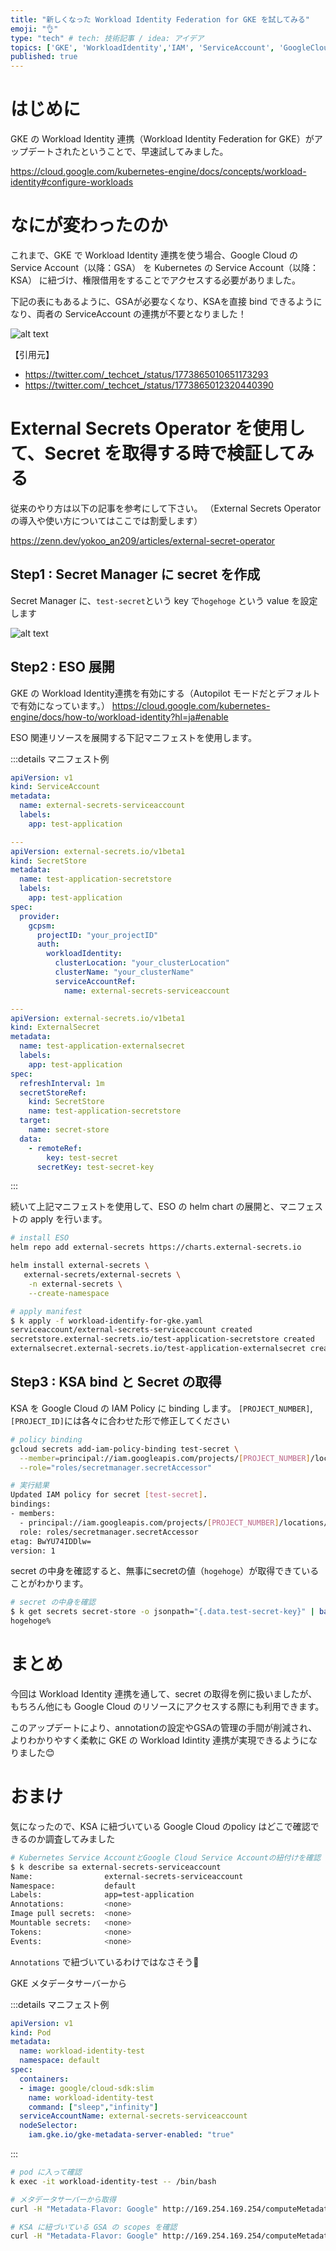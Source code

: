 ```yaml
---
title: "新しくなった Workload Identity Federation for GKE を試してみる"
emoji: "👌"
type: "tech" # tech: 技術記事 / idea: アイデア
topics: ['GKE', 'WorkloadIdentity','IAM', 'ServiceAccount', 'GoogleCloud']
published: true
---
```

# はじめに
GKE の Workload Identity 連携（Workload Identity Federation for GKE）がアップデートされたということで、早速試してみました。

https://cloud.google.com/kubernetes-engine/docs/concepts/workload-identity#configure-workloads

# なにが変わったのか

これまで、GKE で Workload Identity 連携を使う場合、Google Cloud の Service Account（以降：GSA） を Kubernetes の Service Account（以降：KSA） に紐づけ、権限借用をすることでアクセスする必要がありました。

下記の表にもあるように、GSAが必要なくなり、KSAを直接 bind できるようになり、両者の ServiceAccount の連携が不要となりました！

![alt text](/images/new-workload-identity-federation-for-gke/GJ4BfE-agAAvnNR.jpeg)

【引用元】
- https://twitter.com/_techcet_/status/1773865010651173293
- https://twitter.com/_techcet_/status/1773865012320440390

# External Secrets Operator を使用して、Secret を取得する時で検証してみる
従来のやり方は以下の記事を参考にして下さい。
（External Secrets Operator の導入や使い方についてはここでは割愛します）

https://zenn.dev/yokoo_an209/articles/external-secret-operator


## Step1 : Secret Manager に secret を作成
Secret Manager に、`test-secret`という key で`hogehoge` という value を設定します

![alt text](</images/new-workload-identity-federation-for-gke/screenshot.png>)

## Step2 : ESO 展開
GKE の Workload Identity連携を有効にする（Autopilot モードだとデフォルトで有効になっています。）
https://cloud.google.com/kubernetes-engine/docs/how-to/workload-identity?hl=ja#enable


ESO 関連リソースを展開する下記マニフェストを使用します。

:::details マニフェスト例 

```yaml:workload-identify-for-gke-with-secret.yaml
apiVersion: v1
kind: ServiceAccount
metadata:
  name: external-secrets-serviceaccount
  labels:
    app: test-application

---
apiVersion: external-secrets.io/v1beta1
kind: SecretStore
metadata:
  name: test-application-secretstore
  labels:
    app: test-application
spec:
  provider:
    gcpsm:
      projectID: "your_projectID"
      auth:
        workloadIdentity:
          clusterLocation: "your_clusterLocation"
          clusterName: "your_clusterName"
          serviceAccountRef:
            name: external-secrets-serviceaccount

---
apiVersion: external-secrets.io/v1beta1
kind: ExternalSecret
metadata:
  name: test-application-externalsecret
  labels:
    app: test-application
spec:
  refreshInterval: 1m
  secretStoreRef:
    kind: SecretStore
    name: test-application-secretstore
  target:
    name: secret-store
  data:
    - remoteRef:
        key: test-secret
      secretKey: test-secret-key
```
:::


続いて上記マニフェストを使用して、ESO の helm chart の展開と、マニフェストの apply を行います。

```bash
# install ESO
helm repo add external-secrets https://charts.external-secrets.io

helm install external-secrets \
   external-secrets/external-secrets \
    -n external-secrets \
    --create-namespace

# apply manifest
$ k apply -f workload-identify-for-gke.yaml
serviceaccount/external-secrets-serviceaccount created
secretstore.external-secrets.io/test-application-secretstore created
externalsecret.external-secrets.io/test-application-externalsecret created
```


## Step3 : KSA bind と Secret の取得
KSA を Google Cloud の IAM Policy に binding します。
`[PROJECT_NUMBER]`, `[PROJECT_ID]`には各々に合わせた形で修正してください

```bash
# policy binding
gcloud secrets add-iam-policy-binding test-secret \
  --member=principal://iam.googleapis.com/projects/[PROJECT_NUMBER]/locations/global/workloadIdentityPools/[PROJECT_ID].svc.id.goog/subject/ns/default/sa/external-secrets-serviceaccount \
  --role="roles/secretmanager.secretAccessor"

# 実行結果
Updated IAM policy for secret [test-secret].
bindings:
- members:
  - principal://iam.googleapis.com/projects/[PROJECT_NUMBER]/locations/global/workloadIdentityPools/[PROJECT_ID].svc.id.goog/subject/ns/default/sa/external-secrets-serviceaccount
  role: roles/secretmanager.secretAccessor
etag: BwYU74IDDlw=
version: 1
```

secret の中身を確認すると、無事にsecretの値（`hogehoge`）が取得できていることがわかります。
```bash
# secret の中身を確認
$ k get secrets secret-store -o jsonpath="{.data.test-secret-key}" | base64 -d
hogehoge%
```

# まとめ
今回は Workload Identity 連携を通して、secret の取得を例に扱いましたが、もちろん他にも Google Cloud のリソースにアクセスする際にも利用できます。

このアップデートにより、annotationの設定やGSAの管理の手間が削減され、よりわかりやすく柔軟に GKE の Workload Idintity 連携が実現できるようになりました😊


# おまけ
気になったので、KSA に紐づいている Google Cloud のpolicy はどこで確認できるのか調査してみました

```bash
# Kubernetes Service AccountとGoogle Cloud Service Accountの紐付けを確認
$ k describe sa external-secrets-serviceaccount
Name:                external-secrets-serviceaccount
Namespace:           default
Labels:              app=test-application
Annotations:         <none>
Image pull secrets:  <none>
Mountable secrets:   <none>
Tokens:              <none>
Events:              <none>
```

`Annotations` で紐づいているわけではなさそう🧐

GKE メタデータサーバーから

:::details マニフェスト例 

```yaml:test-pod.yaml
apiVersion: v1
kind: Pod
metadata:
  name: workload-identity-test
  namespace: default
spec:
  containers:
  - image: google/cloud-sdk:slim
    name: workload-identity-test
    command: ["sleep","infinity"]
  serviceAccountName: external-secrets-serviceaccount
  nodeSelector:
    iam.gke.io/gke-metadata-server-enabled: "true"
```
:::

```bash
# pod に入って確認
k exec -it workload-identity-test -- /bin/bash

# メタデータサーバーから取得
curl -H "Metadata-Flavor: Google" http://169.254.169.254/computeMetadata/v1/instance/

# KSA に紐づいている GSA の scopes を確認
curl -H "Metadata-Flavor: Google" http://169.254.169.254/computeMetadata/v1/instance/service-accounts/test-yokoo.svc.id.goog/scopes
```